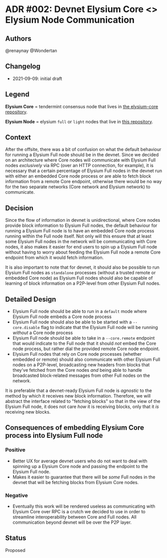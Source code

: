 # ADR #002: Devnet Elysium Core <> Elysium Node Communication

## Authors

@renaynay @Wondertan

## Changelog

* 2021-09-09: initial draft

## Legend

**Elysium Core** = tendermint consensus node that lives in [the elysium-core repository](https://github.com/furyaxyz/elysium-core).

**Elysium Node** = elysium `full` or `light` nodes that live in [this repository](https://github.com/furyaxyz/elysium-node).

## Context

After the offsite, there was a bit of confusion on what the default behaviour for running a Elysium Full node should be in the devnet. Since we decided on an architecture where Core nodes will communicate with Elysium Full nodes *exclusively* via RPC (over an HTTP connection, for example), it is necessary that a certain percentage of Elysium Full nodes in the devnet run with either an embedded Core node process or are able to fetch block information from a remote Core endpoint, otherwise there would be no way for the two separate networks (Core network and Elysium network) to communicate.

## Decision

Since the flow of information in devnet is unidirectional, where Core nodes provide block information to Elysium Full nodes, the default behaviour for running a Elysium Full node is to have an embedded Core node process running within the Full node itself. Not only will this ensure that at least some Elysium Full nodes in the network will be communicating with Core nodes, it also makes it easier for end users to spin up a Elysium Full node without having to worry about feeding the Elysium Full node a remote Core endpoint from which it would fetch information.

It is also important to note that for devnet, it should also be possible to run Elysium Full nodes as `standalone` processes (without a trusted remote or embedded Core node) as Elysium Full nodes should also be capable of learning of block information on a P2P-level from other Elysium Full nodes.

## Detailed Design

* Elysium Full node should be able to run in a `default` mode where Elysium Full node embeds a Core node process
* Elysium Full node should also be able to be started with a `--core.disable` flag to indicate that the Elysium Full node will be running *without* a Core node process
* Elysium Full node should be able to take in a `--core.remote` endpoint that would indicate to the Full node that it should *not* embed the Core node process, but rather dial the provided remote Core node endpoint.
* Elysium Full nodes that rely on Core node processes (whether embedded or remote) should also communicate with other Elysium Full nodes on a P2P-level, broadcasting new headers from blocks that they've fetched from the Core nodes *and* being able to handle broadcasted block-related messages from other Full nodes on the network.

It is preferable that a devnet-ready Elysium Full node is *agnostic* to the method by which it receives new block information. Therefore, we will abstract the interface related to "fetching blocks" so that in the view of the Elysium Full node, it does not care *how* it is receiving blocks, only that it *is* receiving new blocks.

## Consequences of embedding Elysium Core process into Elysium Full node

### Positive

* Better UX for average devnet users who do not want to deal with spinning up a Elysium Core node and passing the endpoint to the Elysium Full node.
* Makes it easier to guarantee that there will be *some* Full nodes in the devnet that will be fetching blocks from Elysium Core nodes.

### Negative

* Eventually this work will be rendered useless as communicating with Elysium Core over RPC is a crutch we decided to use in order to streamline interoperability between Core and Full nodes. All communication beyond devnet will be over the P2P layer.

## Status

Proposed
